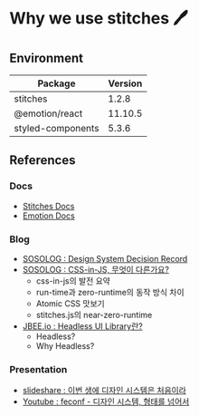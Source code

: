 # Why we use stitches 🖊️

## Environment

| Package           | Version |
| ----------------- | ------- |
| stitches          | 1.2.8   |
| @emotion/react    | 11.10.5 |
| styled-components | 5.3.6   |

## References

### Docs

- [Stitches Docs](https://stitches.dev/docs/installation)
- [Emotion Docs](https://emotion.sh/docs/introduction)

### Blog

- [SOSOLOG : Design System Decision Record](https://so-so.dev/react/design-system-decision-record/)
- [SOSOLOG : CSS-in-JS, 무엇이 다른가요?](https://so-so.dev/web/css-in-js-whats-the-defference/)
  - css-in-js의 발전 요약
  - run-time과 zero-runtime의 동작 방식 차이
  - Atomic CSS 맛보기
  - stitches.js의 near-zero-runtime
- [JBEE.io : Headless UI Library란?](https://jbee.io/react/headless-concept/)
  - Headless?
  - Why Headless?

### Presentation

- [slideshare : 이번 생에 디자인 시스템은 처음이라](https://www.slideshare.net/NaverEngineering/ss-248549018)
- [Youtube : feconf - 디자인 시스템, 형태를 넘어서](https://www.youtube.com/watch?v=21eiJc90ggo)
